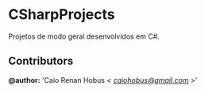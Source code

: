 # CSharpProjects

Projetos de modo geral desenvolvidos em C#.


## Contributors

**@author:** 'Caio Renan Hobus *< [caiohobus@gmail.com](mailto:caiohobus@gmail.com) >*'
